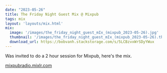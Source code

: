```yaml
---
date: "2023-05-26"
title: The Friday Night Guest Mix @ Mixpub
tags: mix
layout: 'layouts/mix.html'
mix:
  image: '/images/the_friday_night_guest_mIx_(mixpub_2023-05-26).jpg'
  thumbnail: '/images/the_friday_night_guest_mIx_(mixpub_2023-05-26).thumbnail.jpg'
  download_url: https://bobvanh.stackstorage.com/s/5LCBzvxWrSDyYWux
---
```


Was invited to do a 2 hour session for Mixpub, here's the mix.

[mixpubradio.mixlr.com](https://mixpubradio.mixlr.com/)
